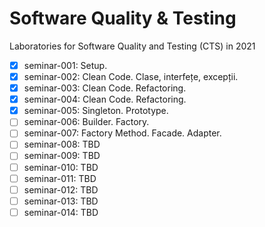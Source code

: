# Software Quality & Testing
Laboratories for Software Quality and Testing (CTS) in 2021


- [x] seminar-001: Setup.
- [x] seminar-002: Clean Code. Clase, interfețe, excepții.
- [x] seminar-003: Clean Code. Refactoring.
- [x] seminar-004: Clean Code. Refactoring.
- [x] seminar-005: Singleton. Prototype.
- [ ] seminar-006: Builder. Factory.
- [ ] seminar-007: Factory Method. Facade. Adapter.
- [ ] seminar-008: TBD
- [ ] seminar-009: TBD
- [ ] seminar-010: TBD
- [ ] seminar-011: TBD
- [ ] seminar-012: TBD
- [ ] seminar-013: TBD
- [ ] seminar-014: TBD
